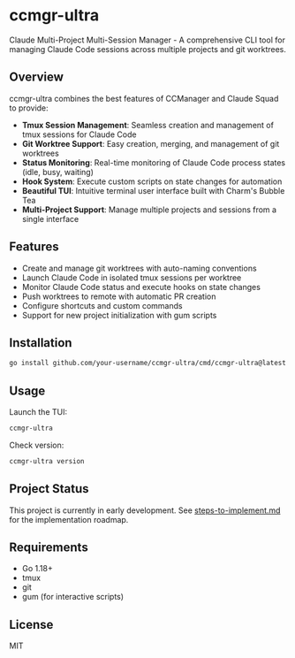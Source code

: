 # ccmgr-ultra

Claude Multi-Project Multi-Session Manager - A comprehensive CLI tool for managing Claude Code sessions across multiple projects and git worktrees.

## Overview

ccmgr-ultra combines the best features of CCManager and Claude Squad to provide:

- **Tmux Session Management**: Seamless creation and management of tmux sessions for Claude Code
- **Git Worktree Support**: Easy creation, merging, and management of git worktrees
- **Status Monitoring**: Real-time monitoring of Claude Code process states (idle, busy, waiting)
- **Hook System**: Execute custom scripts on state changes for automation
- **Beautiful TUI**: Intuitive terminal user interface built with Charm's Bubble Tea
- **Multi-Project Support**: Manage multiple projects and sessions from a single interface

## Features

- Create and manage git worktrees with auto-naming conventions
- Launch Claude Code in isolated tmux sessions per worktree
- Monitor Claude Code status and execute hooks on state changes
- Push worktrees to remote with automatic PR creation
- Configure shortcuts and custom commands
- Support for new project initialization with gum scripts

## Installation

```bash
go install github.com/your-username/ccmgr-ultra/cmd/ccmgr-ultra@latest
```

## Usage

Launch the TUI:
```bash
ccmgr-ultra
```

Check version:
```bash
ccmgr-ultra version
```

## Project Status

This project is currently in early development. See [steps-to-implement.md](steps-to-implement.md) for the implementation roadmap.

## Requirements

- Go 1.18+
- tmux
- git
- gum (for interactive scripts)

## License

MIT
